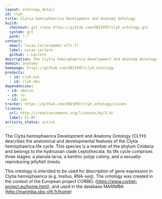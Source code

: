 ```yaml
---
layout: ontology_detail
id: clyh
title: Clytia hemisphaerica Development and Anatomy Ontology
build:
  checkout: git clone https://github.com/EBISPOT/clyh_ontology.git
  system: git
  path: "."
contact:
  email: lucas.leclere@obs-vlfr.fr
  label: Lucas Leclere
  github: L-Leclere
description: The Clytia hemisphaerica Development and Anatomy Ontology (CLYH) describes the anatomical and developmental features of the Clytia hemisphaerica life cycle.
domain: anatomy
homepage: https://github.com/EBISPOT/clyh_ontology
products:
  - id: clyh.owl
  - id: clyh.obo
dependencies:
 - id: uberon
 - id: ro
 - id: iao
tracker: https://github.com/EBISPOT/clyh_ontology/issues
license:
  url: http://creativecommons.org/licenses/by/3.0/
  label: CC-BY
activity_status: active
---
```


The Clytia hemisphaerica Development and Anatomy Ontology (CLYH) describes the anatomical and developmental features of the Clytia hemisphaerica life cycle. This species is a member of the phylum Cnidaria and belongs to the hydrozoan clade Leptothecata. Its life cycle comprises three stages: a planula larva, a benthic polyp colony, and a sexually-reproducing jellyfish (medu

This ontology is intended to be used for description of gene expression in Clytia hemisphaerica (e.g. Insitus, RNA-seq). The ontology was created in the context of the European project CORBEL (https://www.corbel-project.eu/home.html), and used in the database MARIMBA (http://marimba.obs-vlfr.fr/home)
